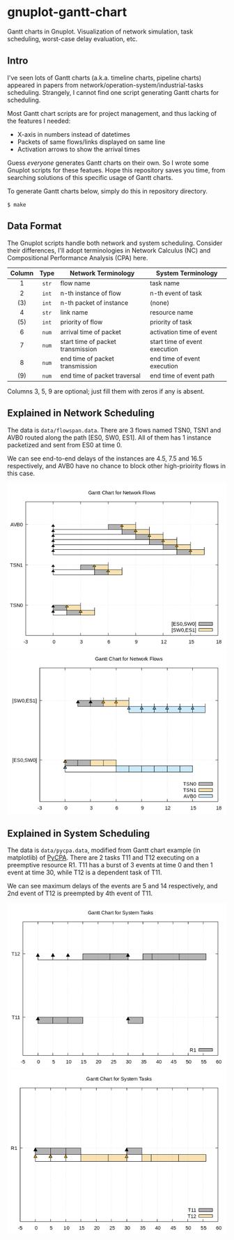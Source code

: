 # gnuplot-gantt-chart

Gantt charts in Gnuplot. Visualization of network simulation, task scheduling, worst-case delay evaluation, etc.

## Intro

I've seen lots of Gantt charts (a.k.a. timeline charts, pipeline charts) appeared in papers from network/operation-system/industrial-tasks scheduling. Strangely, I cannot find one script generating Gantt charts for scheduling.

Most Gantt chart scripts are for project management, and thus lacking of the features I needed:

- X-axis in numbers instead of datetimes
- Packets of same flows/links displayed on same line
- Activation arrows to show the arrival times

Guess *everyone* generates Gantt charts on their own. So I wrote some Gnuplot scripts for these featues. Hope this repository saves you time, from searching solutions of this specific usage of Gantt charts.

To generate Gantt charts below, simply do this in repository directory.
```
$ make
```

## Data Format

The Gnuplot scripts handle both network and system scheduling. Consider their differences, I'll adopt terminologies in Network Calculus (NC) and Compositional Performance Analysis (CPA) here.

|Column|Type|Network Terminology|System Terminology|
|:----:|:--:|-------------------|------------------|
|1|`str`|flow name|task name|
|2|`int`|n-th instance of flow|n-th event of task
|(3)|`int`|n-th packet of instance|(none)
|4|`str`|link name|resource name
|(5)|`int`|priority of flow|priority of task
|6|`num`|arrival time of packet|activation time of event
|7|`num`|start time of packet transmission|start time of event execution|
|8|`num`|end time of packet transmission|end time of event execution|
|(9)|`num`|end time of packet traversal|end time of event path|

Columns 3, 5, 9 are optional; just fill them with zeros if any is absent.

## Explained in Network Scheduling

The data is `data/flowspan.data`. There are 3 flows named TSN0, TSN1 and AVB0 routed along the path [ES0, SW0, ES1]. All of them has 1 instance packetized and sent from ES0 at time 0.

We can see end-to-end delays of the instances are 4.5, 7.5 and 16.5 respectively, and AVB0 have no chance to block other high-prioirity flows in this case.

![network-by-flow](doc/network-by-flow.png)
![network-by-link](doc/network-by-link.png)

## Explained in System Scheduling

The data is `data/pycpa.data`, modified from Gantt chart example (in matplotlib) of [PyCPA][pycpa]. There are 2 tasks T11 and T12 executing on a preemptive resource R1. T11 has a burst of 3 events at time 0 and then 1 event at time 30, while T12 is a dependent task of T11.

We can see maximum delays of the events are 5 and 14 respectively, and 2nd event of T12 is preempted by 4th event of T11.

![system-by-task](doc/system-by-task.png)
![system-by-resource](doc/system-by-resource.png)

[pycpa]: https://pycpa.readthedocs.io/en/latest/
